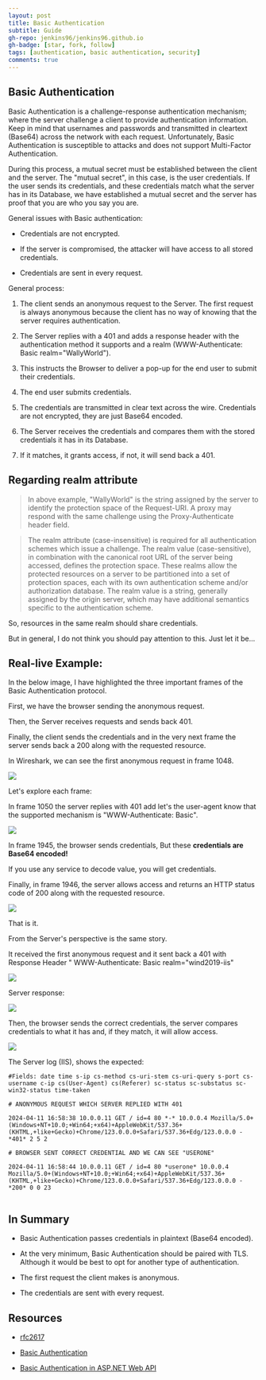 ```yaml
---
layout: post
title: Basic Authentication
subtitle: Guide
gh-repo: jenkins96/jenkins96.github.io
gh-badge: [star, fork, follow]
tags: [authentication, basic authentication, security]
comments: true
---
```


## Basic Authentication

Basic Authentication is a challenge-response authentication mechanism; where the server challenge a client to provide authentication information. Keep in mind that usernames and passwords and transmitted in cleartext (Base64) across the network with each request. Unfortunately, Basic Authentication is susceptible to attacks and does not support Multi-Factor Authentication.

During this process, a mutual secret must be established between the client and the server. The "mutual secret", in this case, is the user credentials. If the user sends its credentials, and these credentials match what the server has in its Database, we have established a mutual secret and the server has proof that you are who you say you are.

General issues with Basic authentication:

* Credentials are not encrypted.

* If the server is compromised, the attacker will have access to all stored credentials.

* Credentials are sent in every request.
 
General process:
 
1. The client sends an anonymous request to the Server. The first request is always anonymous because the client has no way of knowing that the server requires authentication.

2. The Server replies with a 401 and adds a response header with the authentication method it supports and a realm (WWW-Authenticate: Basic realm="WallyWorld"). 

3. This instructs the Browser to deliver a pop-up for the end user to submit their credentials.

4. The end user submits credentials.

5. The credentials are transmitted in clear text across the wire. Credentials are not encrypted, they are just Base64 encoded.

6. The Server receives the credentials and compares them with the stored credentials it has in its Database.

7. If it matches, it grants access, if not, it will send back a 401.

## Regarding realm attribute

> In above example, "WallyWorld" is the string assigned by the server to identify the protection space of the Request-URI. A proxy may respond with the same challenge using the Proxy-Authenticate header field.

> The realm attribute (case-insensitive) is required for all authentication schemes which issue a challenge. The realm value (case-sensitive), in combination with the canonical root URL of the server being accessed, defines the protection space. These realms allow the protected resources on a server to be partitioned into a set of protection spaces, each with its own authentication scheme and/or authorization database. The realm value is a string, generally assigned by the origin server, which may have additional semantics specific to the authentication scheme.  

So, resources in the same realm should share credentials.

But in general, I do not think you should pay attention to this. Just let it be...
 
## Real-live Example:
 
In the below image, I have highlighted the three important frames of the Basic Authentication protocol.

First, we have the browser sending the anonymous request.

Then, the Server receives requests and sends back 401.

Finally, the client sends the credentials and in the very next frame the server sends back a 200 along with the requested resource.
 
 
In Wireshark, we can see the first anonymous request in frame 1048.

![](../assets/img/articles/Basic-Authentication/img1.png)
 
 
Let's explore each frame:

In frame 1050 the server replies with 401 add let's the user-agent know that the supported mechanism is "WWW-Authenticate: Basic".
 
![](../assets/img/articles/Basic-Authentication/img2.png)
 
In frame 1945, the browser sends credentials, But these **credentials are Base64 encoded!**

If you use any service to decode value, you will get credentials.

Finally, in frame 1946, the server allows access and returns an HTTP status code of 200 along with the requested resource.

![](../assets/img/articles/Basic-Authentication/img3.png)

That is it.

From the Server's perspective is the same story.
 
It received the first anonymous request and it sent back a 401 with Response Header " WWW-Authenticate: Basic realm="wind2019-iis"
 
![](../assets/img/articles/Basic-Authentication/img4.png)
 
Server response:
 
![](../assets/img/articles/Basic-Authentication/img5.png)
 
Then, the browser sends the correct credentials, the server compares credentials to what it has and, if they match, it will allow access. 
 
![](../assets/img/articles/Basic-Authentication/img6.png)
 

The Server log (IIS), shows the expected:
 
```
#Fields: date time s-ip cs-method cs-uri-stem cs-uri-query s-port cs-username c-ip cs(User-Agent) cs(Referer) sc-status sc-substatus sc-win32-status time-taken
 
# ANONYMOUS REQUEST WHICH SERVER REPLIED WITH 401

2024-04-11 16:58:38 10.0.0.11 GET / id=4 80 *-* 10.0.0.4 Mozilla/5.0+(Windows+NT+10.0;+Win64;+x64)+AppleWebKit/537.36+(KHTML,+like+Gecko)+Chrome/123.0.0.0+Safari/537.36+Edg/123.0.0.0 - *401* 2 5 2

# BROWSER SENT CORRECT CREDENTIAL AND WE CAN SEE "USERONE"

2024-04-11 16:58:44 10.0.0.11 GET / id=4 80 *userone* 10.0.0.4 Mozilla/5.0+(Windows+NT+10.0;+Win64;+x64)+AppleWebKit/537.36+(KHTML,+like+Gecko)+Chrome/123.0.0.0+Safari/537.36+Edg/123.0.0.0 - *200* 0 0 23
 
```
 
## In Summary
 
* Basic Authentication passes credentials in plaintext (Base64 encoded).

* At the very minimum, Basic Authentication should be paired with TLS. Although it would be best to opt for another type of authentication.

* The first request the client makes is anonymous.

* The credentials are sent with every request.
 
 
## Resources
* [rfc2617](https://www.ietf.org/rfc/rfc2617.txt)

* [Basic Authentication](https://learn.microsoft.com/en-us/iis/configuration/system.webserver/security/authentication/basicauthentication)

* [Basic Authentication in ASP.NET Web API](https://learn.microsoft.com/en-us/aspnet/web-api/overview/security/basic-authentication)


